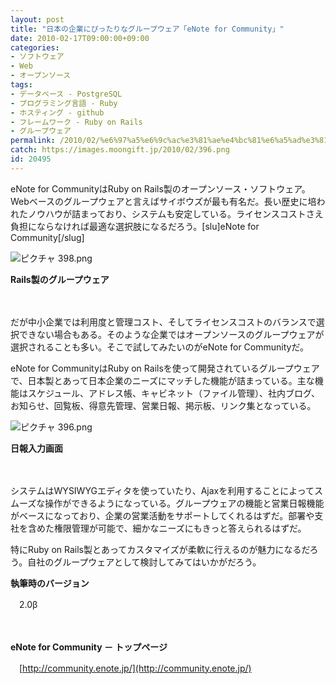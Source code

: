 ```yaml
---
layout: post
title: "日本の企業にぴったりなグループウェア「eNote for Community」"
date: 2010-02-17T09:00:00+09:00
categories:
- ソフトウェア
- Web
- オープンソース
tags: 
- データベース - PostgreSQL
- プログラミング言語 - Ruby
- ホスティング - github
- フレームワーク - Ruby on Rails
- グループウェア
permalink: /2010/02/%e6%97%a5%e6%9c%ac%e3%81%ae%e4%bc%81%e6%a5%ad%e3%81%ab%e3%81%b4%e3%81%a3%e3%81%9f%e3%82%8a%e3%81%aa%e3%82%b0%e3%83%ab%e3%83%bc%e3%83%97%e3%82%a6%e3%82%a7%e3%82%a2%e3%80%8cenote-for-community%e3%80%8d/
catch: https://images.moongift.jp/2010/02/396.png
id: 20495
---
```

eNote for CommunityはRuby on Rails製のオープンソース・ソフトウェア。Webベースのグループウェアと言えばサイボウズが最も有名だ。長い歴史に培われたノウハウが詰まっており、システムも安定している。ライセンスコストさえ負担にならなければ最適な選択肢になるだろう。[slu]eNote for Community[/slug]

  

![ピクチャ 398.png](https://images.moongift.jp/2010/02/398.png)  
  
**Rails製のグループウェア**

  

　

  

だが中小企業では利用度と管理コスト、そしてライセンスコストのバランスで選択できない場合もある。そのような企業ではオープンソースのグループウェアが選択されることも多い。そこで試してみたいのがeNote for Communityだ。

  
<!--more-->

eNote for CommunityはRuby on Railsを使って開発されているグループウェアで、日本製とあって日本企業のニーズにマッチした機能が詰まっている。主な機能はスケジュール、アドレス帳、キャビネット（ファイル管理）、社内ブログ、お知らせ、回覧板、得意先管理、営業日報、掲示板、リンク集となっている。

  

![ピクチャ 396.png](https://images.moongift.jp/2010/02/396.png)  
  
**日報入力画面**

  

　

  

システムはWYSIWYGエディタを使っていたり、Ajaxを利用することによってスムーズな操作ができるようになっている。グループウェアの機能と営業日報機能がベースになっており、企業の営業活動をサポートしてくれるはずだ。部署や支社を含めた権限管理が可能で、細かなニーズにもきっと答えられるはずだ。

  

特にRuby on Rails製とあってカスタマイズが柔軟に行えるのが魅力になるだろう。自社のグループウェアとして検討してみてはいかがだろう。

  

**執筆時のバージョン**  
  
　2.0β

  

　

  

**eNote for Community － トップページ**  
  
　[http://community.enote.jp/](http://community.enote.jp/)

  
